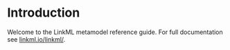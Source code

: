 # Introduction

Welcome to the LinkML metamodel reference guide. For full documentation see [linkml.io/linkml/](https://linkml.io/linkml/).

